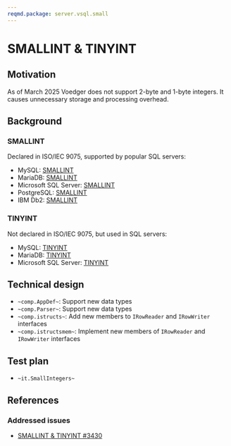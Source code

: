 ```yaml
---
reqmd.package: server.vsql.small
---
```


# SMALLINT & TINYINT

## Motivation

As of March 2025 Voedger does not support 2-byte and 1-byte integers. It causes unnecessary storage and processing overhead.

## Background

### SMALLINT

Declared in ISO/IEC 9075, supported by popular SQL servers:

- MySQL: [SMALLINT](https://dev.mysql.com/doc/refman/8.4/en/integer-types.html)
- MariaDB: [SMALLINT](https://mariadb.com/kb/en/smallint/)
- Microsoft SQL Server: [SMALLINT](https://learn.microsoft.com/en-us/sql/t-sql/data-types/int-bigint-smallint-and-tinyint-transact-sql?view=sql-server-ver16)
- PostgreSQL: [SMALLINT](https://www.postgresql.org/docs/current/datatype-numeric.html)
- IBM Db2: [SMALLINT](https://www.ibm.com/docs/en/db2/11.5?topic=list-numbers)

### TINYINT

Not declared in ISO/IEC 9075, but used in SQL servers:

- MySQL: [TINYINT](https://dev.mysql.com/doc/refman/8.4/en/integer-types.html)
- MariaDB: [TINYINT](https://mariadb.com/kb/en/tinyint/)
- Microsoft SQL Server: [TINYINT](https://learn.microsoft.com/en-us/sql/t-sql/data-types/int-bigint-smallint-and-tinyint-transact-sql?view=sql-server-ver16)

## Technical design

- `~comp.AppDef~`: Support new data types
- `~comp.Parser~`: Support new data types
- `~comp.istructs~`: Add new members to `IRowReader` and `IRowWriter` interfaces
- `~comp.istructsmem~`: Implement new members of `IRowReader` and `IRowWriter` interfaces

## Test plan

- `~it.SmallIntegers~`

## References

### Addressed issues

- [SMALLINT & TINYINT #3430](https://github.com/voedger/voedger/issues/3430)